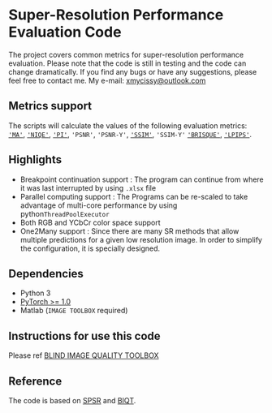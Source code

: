 # Super-Resolution Performance Evaluation Code
The project covers common metrics for super-resolution performance evaluation.
Please note that the code is still in testing and the code can change dramatically.
If you find any bugs or have any suggestions, please feel free to contact me. My e-mail: xmycissy@outlook.com

## Metrics support
The scripts will calculate the values of the following evaluation metrics: 
[`'MA'`](https://github.com/chaoma99/sr-metric), 
[`'NIQE'`](https://github.com/csjunxu/Bovik_NIQE_SPL2013), 
[`'PI'`](https://github.com/roimehrez/PIRM2018), `'PSNR'`, `'PSNR-Y'`,
[`'SSIM'`](https://ece.uwaterloo.ca/~z70wang/research/ssim), `'SSIM-Y'`
[`'BRISQUE'`](http://live.ece.utexas.edu/research/quality/),
[`'LPIPS'`](https://github.com/richzhang/PerceptualSimilarity). 


## Highlights
- Breakpoint continuation support : The program can continue from where it was last interrupted by using `.xlsx` file
- Parallel computing  support : The Programs can be re-scaled to take advantage of multi-core performance by using python`ThreadPoolExecutor`
- Both RGB and YCbCr color space support 
- One2Many support : Since there are many SR methods that allow multiple predictions for a given low resolution image. In order to simplify the configuration, it is specially designed.

## Dependencies
- Python 3 
- [PyTorch >= 1.0](https://pytorch.org/)
- Matlab (`IMAGE TOOLBOX` required)

## Instructions for use this code
Please ref [BLIND IMAGE QUALITY TOOLBOX](./metrics/README.md "BLIND IMAGE QUALITY TOOLBOX")

## Reference
The code is based on [SPSR](https://github.com/Maclory/SPSR)  and [BIQT](https://github.com/dsoellinger/blind_image_quality_toolbox). 
